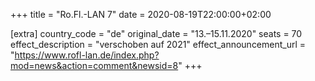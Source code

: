 +++
title = "Ro.Fl.-LAN 7"
date = 2020-08-19T22:00:00+02:00

[extra]
country_code = "de"
original_date = "13.–15.11.2020"
seats = 70
effect_description = "verschoben auf 2021"
effect_announcement_url = "https://www.rofl-lan.de/index.php?mod=news&action=comment&newsid=8"
+++
